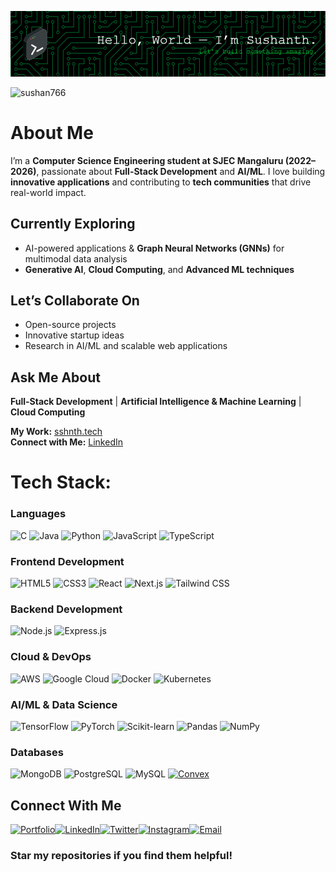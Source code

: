 



![Cover Image](https://github.com/SushAN766/SushAN766/blob/main/github-header-image%20.png)

<p align="left"> <img src="https://komarev.com/ghpvc/?username=sushan766&label=Profile%20views&color=0e75b6&style=flat" alt="sushan766" /> </p>


<!--
# About Me

I'm a passionate Computer Science Engineering student at SJEC Mangaluru (2022–2026), specializing in Full-Stack Development and AI/ML. I'm dedicated to building innovative solutions and empowering tech communities.

<!-- -  My current focus is on developing smart, scalable **web applications** and exploring the world of **AI**
-  I'm actively learning **GoLang** and strengthening my expertise in **full-stack development**
-  I thrive on solving complex problems and experimenting with new tools, frameworks, and ideas
-  Take a look at my work: [sushanth.com](https://portfolio-site-gray-chi.vercel.app/)
-  Feel free to reach out if you want to talk **React**, **Node.js**, or **Java**
-  Drop me an email: **sushanthbs766@gmail.com** */} -->
<!--
-  Currently working on **AI-powered applications**,**Graph Neural Networks (GNNs)** and **GNN-based multimodal analysis**  
-  Exploring **Generative AI, Cloud Computing, and Advanced ML techniques**  
-  Looking to collaborate on **open source projects** and **innovative startups**  
-  Ask me about **Full-Stack Development, AI/ML, or Cloud Computing**
-  Take a look at my work: [sshnth.tech](https://www.sshnth.tech) 
-  How to reach me: Feel free to connect or message me on [LinkedIn](https://www.linkedin.com/in/sshnth)
-->
# About Me  

I’m a **Computer Science Engineering student at SJEC Mangaluru (2022–2026)**, passionate about **Full-Stack Development** and **AI/ML**. I love building **innovative applications** and contributing to **tech communities** that drive real-world impact.  

##  Currently Exploring  
- AI-powered applications & **Graph Neural Networks (GNNs)** for multimodal data analysis  
- **Generative AI**, **Cloud Computing**, and **Advanced ML techniques**  

##  Let’s Collaborate On  
- Open-source projects  
- Innovative startup ideas  
- Research in AI/ML and scalable web applications  

##  Ask Me About  
**Full-Stack Development** | **Artificial Intelligence & Machine Learning** | **Cloud Computing**  

 **My Work:** [sshnth.tech](https://www.sshnth.tech/)  
 **Connect with Me:** [LinkedIn](https://www.linkedin.com/in/sshnth/)  

  
# Tech Stack:
### Languages
![C](https://img.shields.io/badge/C-00599C?style=for-the-badge&logo=c&logoColor=white)
![Java](https://img.shields.io/badge/Java-F89820?style=for-the-badge&logo=java&logoColor=white)
![Python](https://img.shields.io/badge/Python-3776AB?style=for-the-badge&logo=python&logoColor=white)
![JavaScript](https://img.shields.io/badge/JavaScript-F7DF1E?style=for-the-badge&logo=javascript&logoColor=black)
![TypeScript](https://img.shields.io/badge/TypeScript-007ACC?style=for-the-badge&logo=typescript&logoColor=white)

### Frontend Development
![HTML5](https://img.shields.io/badge/HTML5-E34F26?style=for-the-badge&logo=html5&logoColor=white)
![CSS3](https://img.shields.io/badge/CSS3-1572B6?style=for-the-badge&logo=css3&logoColor=white)
![React](https://img.shields.io/badge/React-61DAFB?style=for-the-badge&logo=react&logoColor=black)
![Next.js](https://img.shields.io/badge/Next.js-000000?style=for-the-badge&logo=next.js&logoColor=white)
![Tailwind CSS](https://img.shields.io/badge/Tailwind_CSS-38B2AC?style=for-the-badge&logo=tailwind-css&logoColor=white)

### Backend Development
![Node.js](https://img.shields.io/badge/Node.js-339933?style=for-the-badge&logo=node.js&logoColor=white)
![Express.js](https://img.shields.io/badge/Express.js-000000?style=for-the-badge)

### Cloud & DevOps
<!--![Microsoft Azure](https://img.shields.io/badge/Microsoft_Azure-0078D4?style=for-the-badge&logo=microsoft-azure&logoColor=white)-->
![AWS](https://img.shields.io/badge/AWS-232F3E?style=for-the-badge&logo=amazon-aws&logoColor=white)
![Google Cloud](https://img.shields.io/badge/Google_Cloud-4285F4?style=for-the-badge&logo=google-cloud&logoColor=white)
![Docker](https://img.shields.io/badge/Docker-2496ED?style=for-the-badge&logo=docker&logoColor=white)
![Kubernetes](https://img.shields.io/badge/Kubernetes-326CE5?style=for-the-badge&logo=kubernetes&logoColor=white)

### AI/ML & Data Science
![TensorFlow](https://img.shields.io/badge/TensorFlow-FF6F00?style=for-the-badge&logo=tensorflow&logoColor=white)
![PyTorch](https://img.shields.io/badge/PyTorch-EE4C2C?style=for-the-badge&logo=PyTorch&logoColor=white)
![Scikit-learn](https://img.shields.io/badge/Scikit--Learn-F7931E?style=for-the-badge&logo=scikit-learn&logoColor=white)
![Pandas](https://img.shields.io/badge/Pandas-150458?style=for-the-badge&logo=pandas&logoColor=white)
![NumPy](https://img.shields.io/badge/NumPy-013243?style=for-the-badge&logo=numpy&logoColor=white)

### Databases
![MongoDB](https://img.shields.io/badge/MongoDB-47A248?style=for-the-badge&logo=mongodb&logoColor=white)
![PostgreSQL](https://img.shields.io/badge/PostgreSQL-316192?style=for-the-badge&logo=postgresql&logoColor=white)
![MySQL](https://img.shields.io/badge/MySQL-4479A1?style=for-the-badge&logo=mysql&logoColor=white)
[![Convex](https://img.shields.io/badge/Convex-000000?style=for-the-badge&logo=convex&logoColor=white)](https://convex.dev)


##  Connect With Me

[![Portfolio](https://img.shields.io/badge/PORTFOLIO-FF5722?style=for-the-badge&logo=About.me&logoColor=white)](https://www.sshnth.tech)[![LinkedIn](https://img.shields.io/badge/LINKEDIN-0077B5?style=for-the-badge&logo=linkedin&logoColor=white)](https://www.linkedin.com/in/sshnth/)[![Twitter](https://img.shields.io/badge/TWITTER-1DA1F2?style=for-the-badge&logo=twitter&logoColor=white)](https://x.com/https://x.com/ssnthbs)[![Instagram](https://img.shields.io/badge/INSTAGRAM-E1306C?style=for-the-badge&logo=instagram&logoColor=white)](https://www.instagram.com/_sushanth_bs_/)[![Email](https://img.shields.io/badge/EMAIL-D14836?style=for-the-badge&logo=gmail&logoColor=white)](mailto:sushanthbs766@gmail.com)





<!--# GitHub Stats:
![](https://github-readme-stats.vercel.app/api?username=SushAN766&theme=dark&hide_border=false&include_all_commits=false&count_private=false)<br/>
![](https://nirzak-streak-stats.vercel.app/?user=SushAN766&theme=dark&hide_border=false)<br/>
![](https://github-readme-stats.vercel.app/api/top-langs/?username=SushAN766&theme=dark&hide_border=false&include_all_commits=false&count_private=false&layout=compact)

---
[![](https://visitcount.itsvg.in/api?id=SushAN766&icon=0&color=0)](https://visitcount.itsvg.in)





<!--# Let’s Build Together  
Open to collaborations, creative tech ideas, or just chatting about cool projects! If you're working on something exciting or want to connect over code, feel free to reach out! -->


 ### **Star my repositories if you find them helpful!**



<!-- Proudly created with GPRM ( https://gprm.itsvg.in ) -->
